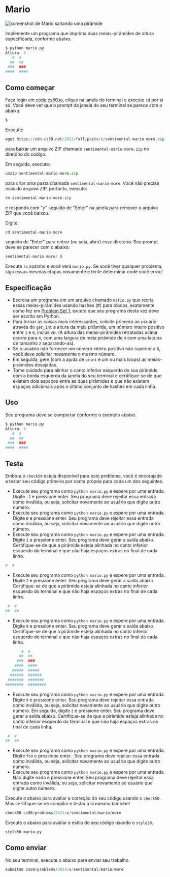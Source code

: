 # Mario
![screenshot de Mario saltando uma pirâmide](pyramids.png)

Implemente um programa que imprima duas meias-pirâmides de altura especificada, conforme abaixo.

```python
$ python mario.py
Altura: 4
   #  #
  ##  ##
 ###  ###
####  ####
```

## Como começar

Faça login em [code.cs50.io](https://code.cs50.io/), clique na janela do terminal e execute `cd` por si só. Você deve ver que o prompt da janela do seu terminal se parece com o abaixo:

```python
$
```

Execute:

```python
wget https://cdn.cs50.net/2022/fall/psets/6/sentimental-mario-more.zip
```

para baixar um arquivo ZIP chamado `sentimental-mario-more.zip` no diretório do código.

Em seguida, execute:

```python
unzip sentimental-mario-more.zip
```

para criar uma pasta chamada `sentimental-mario-more`. Você não precisa mais do arquivo ZIP, portanto, execute:

```python
rm sentimental-mario-more.zip
```

e responda com "y" seguido de "Enter" na janela para remover o arquivo ZIP que você baixou.

Digite:

```python
cd sentimental-mario-more
```

seguido de "Enter" para entrar (ou seja, abrir) esse diretório. Seu prompt deve se parecer com o abaixo:

```python
sentimental-mario-more/ $
```

Execute `ls` sozinho e você verá `mario.py`. Se você tiver qualquer problema, siga essas mesmas etapas novamente e tente determinar onde você errou!

## Especificação

* Escreva um programa em um arquivo chamado `mario.py` que recria essas meias-pirâmides usando hashes (#) para blocos, exatamente como fez em [Problem Set 1](../../../1/), exceto que seu programa desta vez deve ser escrito em Python.
* Para tornar as coisas mais interessantes, solicite primeiro ao usuário através do `get_int` a altura da meia pirâmide, um número inteiro positivo entre `1` e `8`, inclusivo. (A altura das meias-pirâmides retratadas acima ocorre para `4`, com uma largura de meia pirâmide de `4` com uma lacuna de tamanho `2` separando-as).
* Se o usuário não fornecer um número inteiro positivo não superior a `8`, você deve solicitar novamente o mesmo número.
* Em seguida, gere (com a ajuda de `print` e um ou mais loops) as meias-pirâmides desejadas.
* Tome cuidado para alinhar o canto inferior esquerdo de sua pirâmide com a borda esquerda da janela do seu terminal e certifique-se de que existem dois espaços entre as duas pirâmides e que não existem espaços adicionais após o último conjunto de hashes em cada linha.

## Uso

Seu programa deve se comportar conforme o exemplo abaixo.

```python
$ python mario.py
Altura: 4
   #  #
  ##  ##
 ###  ###
####  ####
```

## Teste

Embora o `check50` esteja disponível para este problema, você é encorajado a testar seu código primeiro por conta própria para cada um dos seguintes.

* Execute seu programa como `python mario.py` e espere por uma entrada. Digite `-1` e pressione enter. Seu programa deve rejeitar essa entrada como inválida, ou seja, solicitar novamente ao usuário que digite outro número.
* Execute seu programa como `python mario.py` e espere por uma entrada. Digite `0` e pressione enter. Seu programa deve rejeitar essa entrada como inválida, ou seja, solicitar novamente ao usuário que digite outro número.
* Execute seu programa como `python mario.py` e espere por uma entrada. Digite `1` e pressione enter. Seu programa deve gerar a saída abaixo. Certifique-se de que a pirâmide esteja alinhada no canto inferior esquerdo do terminal e que não haja espaços extras no final de cada linha.

```python
#  #
```

* Execute seu programa como `python mario.py` e espere por uma entrada. Digite `2` e pressione enter. Seu programa deve gerar a saída abaixo. Certifique-se de que a pirâmide esteja alinhada no canto inferior esquerdo do terminal e que não haja espaços extras no final de cada linha.

```python
 #  #
##  ##
```

* Execute seu programa como `python mario.py` e espere por uma entrada. Digite `8` e pressione enter. Seu programa deve gerar a saída abaixo. Certifique-se de que a pirâmide esteja alinhada no canto inferior esquerdo do terminal e que não haja espaços extras no final de cada linha.

```python
       #  #
      ##  ##
     ###  ###
    ####  ####
   #####  #####
  ######  ######
 #######  #######
########  ########
```

* Execute seu programa como `python mario.py` e espere por uma entrada. Digite `9` e pressione enter. Seu programa deve rejeitar essa entrada como inválida, ou seja, solicitar novamente ao usuário que digite outro número. Em seguida, digite `2` e pressione enter. Seu programa deve gerar a saída abaixo. Certifique-se de que a pirâmide esteja alinhada no canto inferior esquerdo do terminal e que não haja espaços extras no final de cada linha.

```python
 #  #
##  ##
```

* Execute seu programa como `python mario.py` e espere por uma entrada. Digite `foo` e pressione enter. .Seu programa deve rejeitar essa entrada como inválida, ou seja, solicitar novamente ao usuário que digite outro número.
* Execute seu programa como `python mario.py` e espere por uma entrada. Não digite nada e pressione enter. Seu programa deve rejeitar essa entrada como inválida, ou seja, solicitar novamente ao usuário que digite outro número.

Execute o abaixo para avaliar a correção do seu código usando o `check50`. Mas certifique-se de compilar e testar a si mesmo também!

```python
check50 cs50/problems/2023/x/sentimental/mario/more
```

Execute o abaixo para avaliar o estilo do seu código usando o `style50`.

```python
style50 mario.py
```

## Como enviar

No seu terminal, execute o abaixo para enviar seu trabalho.

```python
submit50 cs50/problems/2023/x/sentimental/mario/more
```